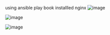using ansible play book installled nginx
![image](https://github.com/imtiaz04/Ansible/assets/85178565/af9fdc3c-5f76-470a-bc91-b2171705d6f5)

![image](https://github.com/imtiaz04/Ansible/assets/85178565/8c851799-9d02-4d9f-b573-000365be9f9f)


![image](https://github.com/imtiaz04/Ansible/assets/85178565/3f5d4f94-2d90-46fe-a906-baad9fab4ba3)



